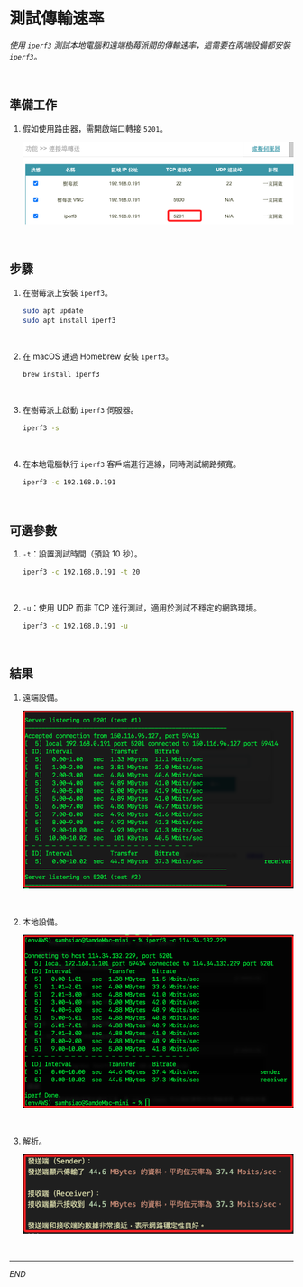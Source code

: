 # 測試傳輸速率

_使用 `iperf3` 測試本地電腦和遠端樹莓派間的傳輸速率，這需要在兩端設備都安裝 `iperf3`。_

<br>

## 準備工作

1. 假如使用路由器，需開啟端口轉接 `5201`。

    ![](images/img_21.png)

<br>

## 步驟

1. 在樹莓派上安裝 `iperf3`。

    ```bash
    sudo apt update
    sudo apt install iperf3
    ```

<br>

2. 在 macOS 通過 Homebrew 安裝 `iperf3`。

    ```bash
    brew install iperf3
    ```

<br>

3. 在樹莓派上啟動 `iperf3` 伺服器。

    ```bash
    iperf3 -s
    ```

<br>

4. 在本地電腦執行 `iperf3` 客戶端進行連線，同時測試網路頻寬。

    ```bash
    iperf3 -c 192.168.0.191
    ```

<br>

## 可選參數

1.  `-t`：設置測試時間（預設 10 秒）。

    ```bash
    iperf3 -c 192.168.0.191 -t 20
    ```

<br>

2. `-u`：使用 UDP 而非 TCP 進行測試，適用於測試不穩定的網路環境。

    ```bash
    iperf3 -c 192.168.0.191 -u
    ```

<br>

## 結果

1. 遠端設備。

    ![](images/img_19.png)

<br>

2. 本地設備。

    ![](images/img_20.png)

<br>

3. 解析。

    ![](images/img_22.png)

<br>

___

_END_